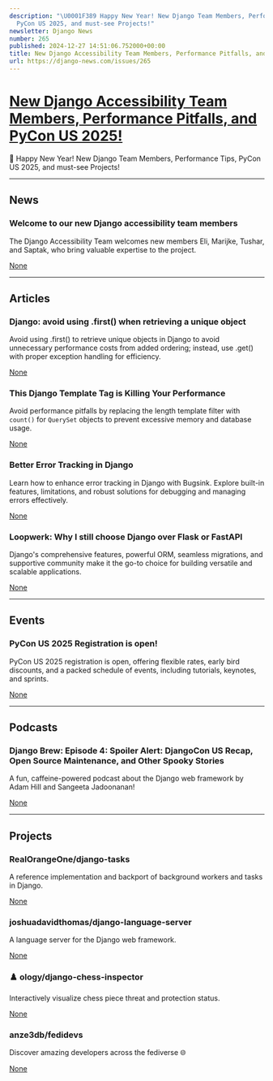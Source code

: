 ```yaml
---
description: "\U0001F389 Happy New Year! New Django Team Members, Performance Tips,
  PyCon US 2025, and must-see Projects!"
newsletter: Django News
number: 265
published: 2024-12-27 14:51:06.752000+00:00
title: New Django Accessibility Team Members, Performance Pitfalls, and PyCon US 2025!
url: https://django-news.com/issues/265
---
```


# [New Django Accessibility Team Members, Performance Pitfalls, and PyCon US 2025!](https://django-news.com/issues/265)

🎉 Happy New Year! New Django Team Members, Performance Tips, PyCon US 2025, and must-see Projects!

  ----

  ## News

  ### Welcome to our new Django accessibility team members

  <p>The Django Accessibility Team welcomes new members Eli, Marijke, Tushar, and Saptak, who bring valuable expertise to the project.</p>

  [None](None)

  ----

  ## Articles

  ### Django: avoid using .first() when retrieving a unique object

  <p>Avoid using .first() to retrieve unique objects in Django to avoid unnecessary performance costs from added ordering; instead, use .get() with proper exception handling for efficiency.</p>

  [None](None)

  ### This Django Template Tag is Killing Your Performance

  <p>Avoid performance pitfalls by replacing the length template filter with <code>count()</code> for <code>QuerySet</code> objects to prevent excessive memory and database usage.</p>

  [None](None)

  ### Better Error Tracking in Django

  <p>Learn how to enhance error tracking in Django with Bugsink. Explore built-in features, limitations, and robust solutions for debugging and managing errors effectively.</p>

  [None](None)

  ### Loopwerk: Why I still choose Django over Flask or FastAPI

  <p>Django's comprehensive features, powerful ORM, seamless migrations, and supportive community make it the go-to choice for building versatile and scalable applications.</p>

  [None](None)

  ----

  ## Events

  ### PyCon US 2025 Registration is open! 

  <p>PyCon US 2025 registration is open, offering flexible rates, early bird discounts, and a packed schedule of events, including tutorials, keynotes, and sprints.</p>

  [None](None)

  ----

  ## Podcasts

  ### Django Brew: Episode 4: Spoiler Alert: DjangoCon US Recap, Open Source Maintenance, and Other Spooky Stories

  <p>A fun, caffeine-powered podcast about the Django web framework by Adam Hill and Sangeeta Jadoonanan!</p>

  [None](None)

  ----

  ## Projects

  ### RealOrangeOne/django-tasks

  <p>A reference implementation and backport of background workers and tasks in Django.</p>

  [None](None)

  ### joshuadavidthomas/django-language-server

  <p>A language server for the Django web framework.</p>

  [None](None)

  ### ♟️ ology/django-chess-inspector

  <p>Interactively visualize chess piece threat and protection status.</p>

  [None](None)

  ### anze3db/fedidevs

  <p>Discover amazing developers across the fediverse 🌐</p>

  [None](None)